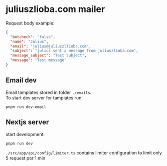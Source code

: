 # juliuszlioba.com mailer

Request body example:
```json
{
  "botcheck": "false",
  "name": "Julius",
  "email": "julius@juliuszllioba.com",
  "subject": "julius sent a message from juliuszlioba.com",
  "message_subject": "Test subject",
  "message": "Test message"
}
```

## Email dev

Email tamplates stored in folder `./emails`.<br>
To start dev server for tamplates run:

```
pnpm run dev-email
```

## Nextjs server

start development:

```
pnpm run dev
```

`./src/app/api/config/limiter.ts` contains limiter configuration to limit only 5 request per 1 min